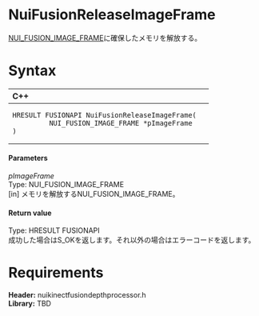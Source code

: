 NuiFusionReleaseImageFrame  
==========================  

[NUI_FUSION_IMAGE_FRAME](../Structures/NUI_FUSION_IMAGE_FRAME.md)に確保したメモリを解放する。 <span id="syntaxSection"></span>

Syntax  
======  

<table>
<colgroup>
<col width="100%" />
</colgroup>
<thead>
<tr class="header">
<th align="left">C++</th>
</tr>
</thead>
<tbody>
<tr class="odd">
<td align="left"><pre><code>HRESULT FUSIONAPI NuiFusionReleaseImageFrame(  
         NUI_FUSION_IMAGE_FRAME *pImageFrame  
)</code></pre></td>
</tr>
</tbody>
</table>

<span id="ID4EG"></span>
#### Parameters  

*pImageFrame*    
Type: NUI\_FUSION\_IMAGE\_FRAME  
[in] メモリを解放するNUI\_FUSION\_IMAGE\_FRAME。  

<span id="ID4EN"></span>
#### Return value  

Type: HRESULT FUSIONAPI  
成功した場合はS\_OKを返します。それ以外の場合はエラーコードを返します。  

<span id="requirements"></span>

Requirements  
============  

**Header:** nuikinectfusiondepthprocessor.h  
**Library:** TBD  



<!--Please do not edit the data in the comment block below.-->
<!--
TOCTitle : NuiFusionReleaseImageFrame
RLTitle : NuiFusionReleaseImageFrame
KeywordK : NuiFusionReleaseImageFrame
KeywordF : NuiFusionReleaseImageFrame
KeywordF : Microsoft.Kinect.nuikinectfusiondepthprocessor.NuiFusionReleaseImageFrame(NUI_FUSION_IMAGE_FRAME)
KeywordA : M:Microsoft.Kinect.nuikinectfusiondepthprocessor.NuiFusionReleaseImageFrame(NUI_FUSION_IMAGE_FRAME)
AssetID : M:Microsoft.Kinect.nuikinectfusiondepthprocessor.NuiFusionReleaseImageFrame(NUI_FUSION_IMAGE_FRAME)
Locale : en-us
CommunityContent : 1
APIType : Managed
APILocation : 
APIName : Microsoft.Kinect.nuikinectfusiondepthprocessor.NuiFusionReleaseImageFrame
TargetOS : Windows
TopicType : kbSyntax
DevLang : C++
DocSet : K4Wv2
ProjType : K4Wv2Proj
Technology : Kinect for Windows
Product : Kinect for Windows SDK v2
productversion : 20
-->
